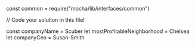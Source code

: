 const common = require("mocha/lib/interfaces/common")

// Code your solution in this file!

const companyName = Scuber
let mostProfitableNeighborhood = Chelsea
let companyCeo = Susan-Smith 